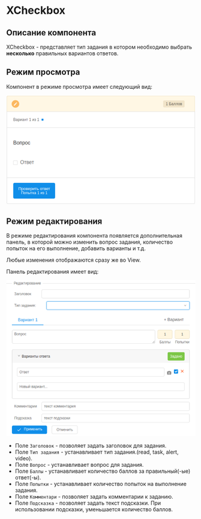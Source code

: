 # XCheckbox

## Описание компонента

XCheckbox - представляет тип задания в котором необходимо выбрать **несколько** правильных вариантов ответов.
    
## Режим просмотра
Компонент в режиме просмотра имеет следующий вид:
    
![](https://github.com/IvanMatasov/Editor-Documentation/raw/master/images/XCheckbox/view.png "XCheckbox View")

## Режим редактирования
В режиме редактирования компонента появляется дополнительная панель, в которой можно изменить вопрос задания, количество попыток на его выполнение, добавить варианты и т.д.

Любые изменения отображаются сразу же во View.

Панель редактирования имеет вид:

![](https://github.com/IvanMatasov/Editor-Documentation/raw/master/images/XCheckbox/edit.png "XCheckbox Edit")

* Поле `Заголовок` - позволяет задать заголовок для задания.
* Поле `Тип задания` - устанавливает  тип задания.(read, task, alert, video).
* Поле `Вопрос` -  устанавливает вопрос для задания.
* Поле `Баллы` - устанавливает количество баллов за правильный(-ые) ответ(-ы).
* Поле `Попытки` - устанавливает количество попыток на выполнение задания.
* Поле `Комментари` - позволяет задать комментарии к заданию.
* Поле `Подсказка` - позволяет задать текст подсказки. При использовании подсказки, уменьшается количество баллов.

 



